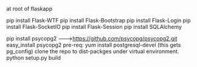 at root of flaskapp

pip install Flask-WTF
pip install Flask-Bootstrap
pip install Flask-Login
pip install Flask-SocketIO
pip install Flask-Session
pip install SQLAlchemy


pip install psycopg2   --->https://github.com/psycopg/psycopg2.git
	easy_install psycopg2
	pre-req: yum install postgresql-devel (this gets pg_config)
	clone the repo to dist-packges under virtual environment. python setup.py build